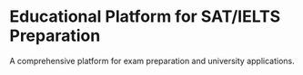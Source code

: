 # Educational Platform for SAT/IELTS Preparation

A comprehensive platform for exam preparation and university applications.

